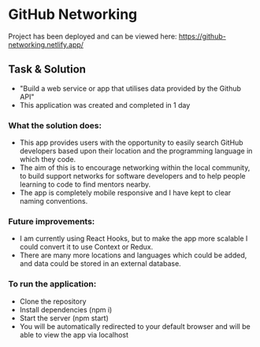 # GitHub Networking

Project has been deployed and can be viewed here: https://github-networking.netlify.app/

## Task & Solution

* "Build a web service or app that utilises data provided by the Github API"
* This application was created and completed in 1 day

### What the solution does:
* This app provides users with the opportunity to easily search GitHub developers based upon their location and the programming language in which they code.
* The aim of this is to encourage networking within the local community, to build support networks for software developers and to help people learning to code to find mentors nearby.
* The app is completely mobile responsive and I have kept to clear naming conventions.

### Future improvements:
* I am currently using React Hooks, but to make the app more scalable I could convert it to use Context or Redux.
* There are many more locations and languages which could be added, and data could be stored in an external database.

### To run the application:
* Clone the repository
* Install dependencies (npm i)
* Start the server (npm start)
* You will be automatically redirected to your default browser and will be able to view the app via localhost
